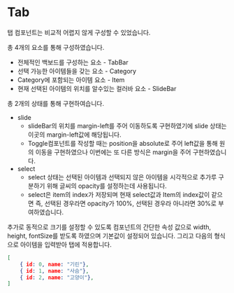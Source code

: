 # Tab

탭 컴포넌트는 비교적 어렵지 않게 구성할 수 있었습니다.

총 4개의 요소를 통해 구성하였습니다.
- 전체적인 백보드를 구성하는 요소 - TabBar
- 선택 가능한 아이템들을 갖는 요소 - Category
- Category에 포함되는 아이템 요소 - Item
- 현재 선택된 아이템의 위치를 알수있는 컬러바 요소 - SlideBar

총 2개의 상태를 통해 구현하여습니다.
- slide
    -  slideBar의 위치를 margin-left를 주어 이동하도록 구현하였기에 slide 상태는 이곳의 margin-left값에 해당됩니다.
    - Toggle컴포넌트를 작성할 때는 position을 absolute로 주어 left값을 통해 원의 이동을 구현하였으나 이번에는 또 다른 방식은 margin을 주어 구현하였습니다.
- select
    - select 상태는 선택된 아이템과 선택되지 않은 아이템을 시각적으로 추가루 구분하기 위해 글씨의 opacity를 설정하는데 사용됩니다.
    - select은 item의 index가 저장되며 현재 select값과 Item의 index값이 같으면 즉, 선택된 경우라면 opacity가 100%, 선택된 경우라 아니라면 30%로 부여하였습니다.

추가로 동적으로 크기를 설정할 수 있도록 컴포넌트의 간단한 속성 값으로 width, height, fontSize를 받도록 하였으며 기본값이 설정되어 있습니다.
그리고 다음의 형식으로 아이템을 입력받아 탭에 적용합니다.
```json
[
    { id: 0, name: "기린"},
    { id: 1, name: "사슴"},
    { id: 2, name: "고양이"},
]
```
